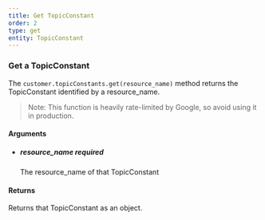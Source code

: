 ```yaml
---
title: Get TopicConstant 
order: 2
type: get
entity: TopicConstant 
---
```


### Get a TopicConstant 

The `customer.topicConstants.get(resource_name)` method returns the TopicConstant identified by a resource_name. 

> Note: This function is heavily rate-limited by Google, so avoid using it in production.


#### Arguments

- ##### resource_name *required*
    The resource_name of that TopicConstant


#### Returns

Returns that TopicConstant as an object.
